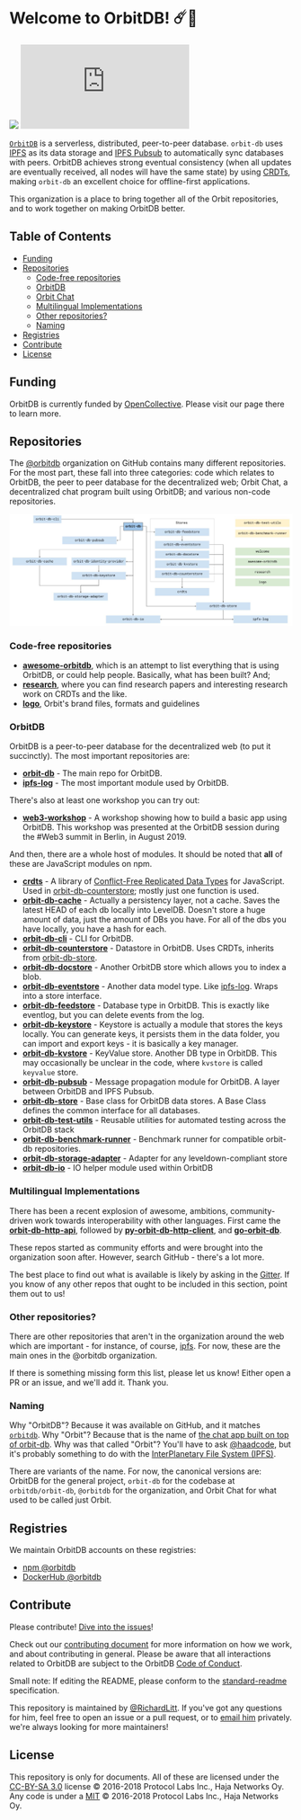 # Welcome to OrbitDB! ☄️💫

[![](https://img.shields.io/badge/project-orbit-red.svg?style=flat-square)](https://github.com/orbitdb/orbitdb)
[![Matrix](https://img.shields.io/matrix/orbit-db:matrix.org?label=chat%20on%20matrix)](https://app.element.io/#/room/#orbit-db:matrix.org)

[`OrbitDB`](https://github.com/orbitdb/orbit-db) is a serverless, distributed, peer-to-peer database. `orbit-db` uses [IPFS](https://ipfs.io/) as its data storage and [IPFS Pubsub](https://github.com/ipfs/go-ipfs/blob/master/core/commands/pubsub.go#L23) to automatically sync databases with peers. OrbitDB achieves strong eventual consistency (when all updates are eventually received, all nodes will have the same state) by using [CRDTs](https://en.wikipedia.org/wiki/Conflict-free_replicated_data_type), making `orbit-db` an excellent choice for offline-first applications.

This organization is a place to bring together all of the Orbit repositories, and to work together on making OrbitDB better.

## Table of Contents

<!-- START doctoc generated TOC please keep comment here to allow auto update -->
<!-- DON'T EDIT THIS SECTION, INSTEAD RE-RUN doctoc TO UPDATE -->

- [Funding](#funding)
- [Repositories](#repositories)
  - [Code-free repositories](#code-free-repositories)
  - [OrbitDB](#orbitdb)
  - [Orbit Chat](#orbit-chat)
  - [Multilingual Implementations](#multilingual-implementations)
  - [Other repositories?](#other-repositories)
  - [Naming](#naming)
- [Registries](#registries)
- [Contribute](#contribute)
- [License](#license)

<!-- END doctoc generated TOC please keep comment here to allow auto update -->

## Funding

OrbitDB is currently funded by [OpenCollective](https://opencollective.com/orbitdb). Please visit our page there to learn more.

## Repositories

The [@orbitdb](https://github.com/orbitdb) organization on GitHub contains many different repositories. For the most part, these fall into three categories: code which relates to OrbitDB, the peer to peer database for the decentralized web; Orbit Chat, a decentralized chat program built using OrbitDB; and various non-code repositories.

![OrbitDB Dependency Graph](./images/OrbitDB_Dependency_Graph.jpg)

### Code-free repositories

- **[awesome-orbitdb](https://github.com/orbitdb/awesome-orbitdb)**, which is an attempt to list everything that is using OrbitDB, or could help people. Basically, what has been built? And;
- **[research](https://github.com/orbitdb/research)**, where you can find research papers and interesting research work on CRDTs and the like.
- **[logo](https://github.com/orbitdb/logo)**, Orbit's brand files, formats and guidelines

### OrbitDB

OrbitDB is a peer-to-peer database for the decentralized web (to put it succinctly). The most important repositories are:

- **[orbit-db](https://github.com/orbitdb/orbit-db)** - The main repo for OrbitDB.
- **[ipfs-log](https://github.com/orbitdb/ipfs-log)** -  The most important module used by OrbitDB.

There's also at least one workshop you can try out:

- **[web3-workshop](https://github.com/orbitdb/web3-workshop)** - A workshop showing how to build a basic app using OrbitDB. This workshop was presented at the OrbitDB session during the #Web3 summit in Berlin, in August 2019.

And then, there are a whole host of modules. It should be noted that **all** of these are JavaScript modules on npm.

- **[crdts](https://github.com/orbitdb/crdts)** - A library of [Conflict-Free Replicated Data Types](https://en.wikipedia.org/wiki/Conflict-free_replicated_data_type) for JavaScript. Used in [orbit-db-counterstore](https://github.com/orbitdb/orbit-db-counterstore); mostly just one function is used.
- **[orbit-db-cache](https://github.com/orbitdb/orbit-db-cache)** - Actually a persistency layer, not a cache. Saves the latest HEAD of each db locally into LevelDB. Doesn't store a huge amount of data, just the amount of DBs you have. For all of the dbs you have locally, you have a hash for each.
- **[orbit-db-cli](https://github.com/orbitdb/orbit-db-cli)** - CLI for OrbitDB.
- **[orbit-db-counterstore](https://github.com/orbitdb/orbit-db-counterstore)** - Datastore in OrbitDB. Uses CRDTs, inherits from [orbit-db-store](https://github.com/orbitdb/orbit-db-store).
- **[orbit-db-docstore](https://github.com/orbitdb/orbit-db-docstore)** - Another OrbitDB store which allows you to index a blob.
- **[orbit-db-eventstore](https://github.com/orbitdb/orbit-db-eventstore)** - Another data model type. Like [ipfs-log](https://github.com/orbitdb/ipfs-log). Wraps into a store interface.
- **[orbit-db-feedstore](https://github.com/orbitdb/orbit-db-feedstore)** - Database type in OrbitDB. This is exactly like eventlog, but you can delete events from the log.
- **[orbit-db-keystore](https://github.com/orbitdb/orbit-db-keystore)** - Keystore is actually a module that stores the keys locally. You can generate keys, it persists them in the data folder, you can import and export keys - it is basically a key manager.
- **[orbit-db-kvstore](https://github.com/orbitdb/orbit-db-kvstore)** - KeyValue store. Another DB type in OrbitDB. This may occasionally be unclear in the code, where `kvstore` is called `keyvalue` store.
- **[orbit-db-pubsub](https://github.com/orbitdb/orbit-db-pubsub)** - Message propagation module for OrbitDB. A layer between OrbitDB and IPFS Pubsub.
- **[orbit-db-store](https://github.com/orbitdb/orbit-db-store)** - Base class for OrbitDB data stores. A Base Class defines the common interface for all databases.
- **[orbit-db-test-utils](https://github.com/orbitdb/orbit-db-test-utils)** - Reusable utilities for automated testing across the OrbitDB stack
- **[orbit-db-benchmark-runner](https://github.com/orbitdb/benchmark-runner)** - Benchmark runner for compatible orbit-db repositories.
- **[orbit-db-storage-adapter](https://github.com/orbitdb/orbit-db-storage-adapter)** - Adapter for any leveldown-compliant store
- **[orbit-db-io](https://github.com/orbitdb/orbit-db-io)** - IO helper module used within OrbitDB

### Multilingual Implementations

There has been a recent explosion of awesome, ambitions, community-driven work towards interoperability with other languages. First came the **[orbit-db-http-api](https://github.com/orbitdb/orbit-db-http-api)**, followed by **[py-orbit-db-http-client](https://github.com/orbitdb/py-orbit-db-http-client)**, and  **[go-orbit-db](https://github.com/berty/go-orbit-db)**.

These repos started as community efforts and were brought into the organization soon after. However, search GitHub - there's a lot more.

The best place to find out what is available is likely by asking in the [Gitter](https://gitter.im/orbitdb/Lobby). If you know of any other repos that ought to be included in this section, point them out to us!

### Other repositories?

There are other repositories that aren't in the organization around the web which are important - for instance, of course, [ipfs](https://github.com/ipfs/ipfs). For now, these are the main ones in the @orbitdb organization.

If there is something missing form this list, please let us know! Either open a PR or an issue, and we'll add it. Thank you.


### Naming

Why "OrbitDB"? Because it was available on GitHub, and it matches [`orbitdb`](https://github.com/orbitdb/orbit-db). Why "Orbit"? Because that is the name of [the chat app built on top of orbit-db](https://github.com/orbitdb/orbit). Why was that called "Orbit"? You'll have to ask [@haadcode](https://github.com/haadcode), but it's probably something to do with the [InterPlanetary File System (IPFS)](https://github.com/ipfs/ipfs).

There are variants of the name. For now, the canonical versions are: OrbitDB for the general project, `orbit-db` for the codebase at `orbitdb/orbit-db`, `@orbitdb` for the organization, and Orbit Chat for what used to be called just Orbit.

## Registries

We maintain OrbitDB accounts on these registries:
- [npm @orbitdb](https://www.npmjs.com/org/orbitdb)
- [DockerHub @orbitdb](https://hub.docker.com/u/orbitdb)

## Contribute

Please contribute! [Dive into the issues](https://github.com/orbitdb/orbitdb/issues)!

Check out our [contributing document](contributing.md) for more information on how we work, and about contributing in general. Please be aware that all interactions related to OrbitDB are subject to the OrbitDB [Code of Conduct](CODE_OF_CONDUCT.md).

Small note: If editing the README, please conform to the [standard-readme](https://github.com/RichardLitt/standard-readme) specification.

This repository is maintained by [@RichardLitt](https://github.com/RichardLitt). If you've got any questions for him, feel free to open an issue or a pull request, or to [email him](mailto:richardlitt@orbitdb.org) privately. we're always looking for more maintainers!

## License

This repository is only for documents. All of these are licensed under the [CC-BY-SA 3.0](LICENSE) license © 2016-2018 Protocol Labs Inc., Haja Networks Oy. Any code is under a [MIT](LICENSE) © 2016-2018 Protocol Labs Inc., Haja Networks Oy.
